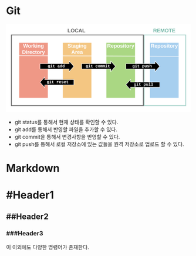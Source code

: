 # Git

![Untitled](../assets/img/Untitled.png)

- git status를 통해서 현재 상태를 확인할 수 있다.
- git add를 통해서 반영할 파일을 추가할 수 있다.
- git commit을 통해서 변경사항을 반영할 수 있다.
- git push를 통해서 로컬 저장소에 있는 값들을 원격 저장소로 업로드 할 수 있다.

# **Markdown**

# #Header1

## ##Header2

### ###Header3

이 이외에도 다양한 명령어가 존재한다.
